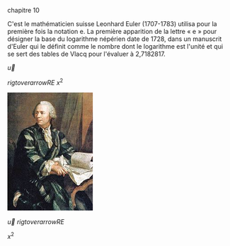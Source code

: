 chapitre 10


C'est le mathématicien suisse Leonhard Euler (1707-1783) utilisa pour la première fois la notation e.
La première apparition de la lettre « e » pour désigner la base
 du logarithme népérien date de 1728, dans un manuscrit d'Euler 
 qui le définit comme le nombre dont le logarithme est l'unité et 
 qui se sert des tables de Vlacq pour l'évaluer à 2,7182817.  
 
$\vec{u}$
 
$rigtoverarrow{RE}$
$x^2$
 
 
 
 
 ![60% center](euler.jpg)
 
$\vec{u}$
$rigtoverarrow{RE}$
 
$x^2$
 